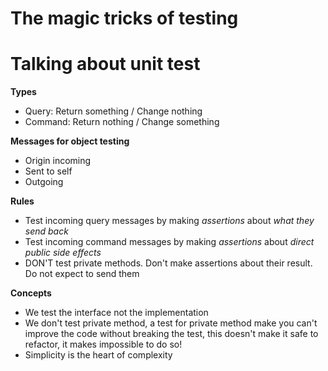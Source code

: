 # The magic tricks of testing
# Talking about unit test

__Types__
* Query: Return something / Change nothing
* Command: Return nothing / Change something

__Messages for object testing__
* Origin incoming
* Sent to self
* Outgoing

__Rules__
* Test incoming query messages by making _assertions_ about _what they send back_
* Test incoming command messages by making _assertions_ about _direct public side effects_
* DON'T test private methods. Don't make assertions about their result. Do not expect to send them

__Concepts__
* We test the interface not the implementation
* We don't test private method, a test for private method make you can't improve the code without breaking the test, this doesn't make it safe to refactor, it makes impossible to do so!
* Simplicity is the heart of complexity
